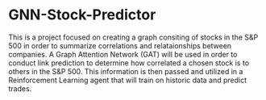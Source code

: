 # GNN-Stock-Predictor
This is a project focused on creating a graph consiting of stocks in the S&P 500 in order to summarize correlations and relataionships between companies. A Graph Attention Network (GAT) will be used in order to conduct link prediction to determine how correlated a chosen stock is to others in the S&P 500. This information is then passed and utilized in a Reinforcement Learning agent that will train on historic data and predict trades.
